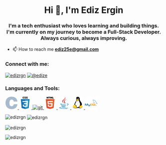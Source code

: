 <h1 align="center">Hi 👋, I'm Ediz Ergin</h1>
<h3 align="center">I'm a tech enthusiast who loves learning and building things. I'm currently on my journey to become a Full-Stack Developer. Always curious, always improving.</h3>

- 📫 How to reach me **ediz25e@gmail.com**

<h3 align="left">Connect with me:</h3>
<p align="left">
<a href="[https://linkedin.com/in/@edizrgn](https://www.linkedin.com/in/%C3%BCmit-ediz-ergin-45aa35322/)" target="blank"><img align="center" src="https://raw.githubusercontent.com/rahuldkjain/github-profile-readme-generator/master/src/images/icons/Social/linked-in-alt.svg" alt="edizrgn" height="30" width="40" /></a>
<a href="https://medium.com/@edize" target="blank"><img align="center" src="https://raw.githubusercontent.com/rahuldkjain/github-profile-readme-generator/master/src/images/icons/Social/medium.svg" alt="@edize" height="30" width="40" /></a>
</p>

<h3 align="left">Languages and Tools:</h3>
<p align="left"> <a href="https://www.cprogramming.com/" target="_blank" rel="noreferrer"> <img src="https://raw.githubusercontent.com/devicons/devicon/master/icons/c/c-original.svg" alt="c" width="40" height="40"/> </a> <a href="https://www.w3schools.com/css/" target="_blank" rel="noreferrer"> <img src="https://raw.githubusercontent.com/devicons/devicon/master/icons/css3/css3-original-wordmark.svg" alt="css3" width="40" height="40"/> </a> <a href="https://git-scm.com/" target="_blank" rel="noreferrer"> <img src="https://www.vectorlogo.zone/logos/git-scm/git-scm-icon.svg" alt="git" width="40" height="40"/> </a> <a href="https://www.w3.org/html/" target="_blank" rel="noreferrer"> <img src="https://raw.githubusercontent.com/devicons/devicon/master/icons/html5/html5-original-wordmark.svg" alt="html5" width="40" height="40"/> </a> <a href="https://www.java.com" target="_blank" rel="noreferrer"> <img src="https://raw.githubusercontent.com/devicons/devicon/master/icons/java/java-original.svg" alt="java" width="40" height="40"/> </a> <a href="https://www.linux.org/" target="_blank" rel="noreferrer"> <img src="https://raw.githubusercontent.com/devicons/devicon/master/icons/linux/linux-original.svg" alt="linux" width="40" height="40"/> </a> <a href="https://www.mysql.com/" target="_blank" rel="noreferrer"> <img src="https://raw.githubusercontent.com/devicons/devicon/master/icons/mysql/mysql-original-wordmark.svg" alt="mysql" width="40" height="40"/> </a> </p>

<p><img align="left" src="https://github-readme-stats.vercel.app/api/top-langs?username=edizrgn&show_icons=true&locale=en&layout=compact" alt="edizrgn" /></p>

<p>&nbsp;<img align="center" src="https://github-readme-stats.vercel.app/api?username=edizrgn&show_icons=true&locale=en" alt="edizrgn" /></p>

<p><img align="center" src="https://github-readme-streak-stats.herokuapp.com/?user=edizrgn&" alt="edizrgn" /></p>

<p align="left"> <img src="https://komarev.com/ghpvc/?username=edizrgn&label=Profile%20views&color=0e75b6&style=flat" alt="edizrgn" /> </p>
